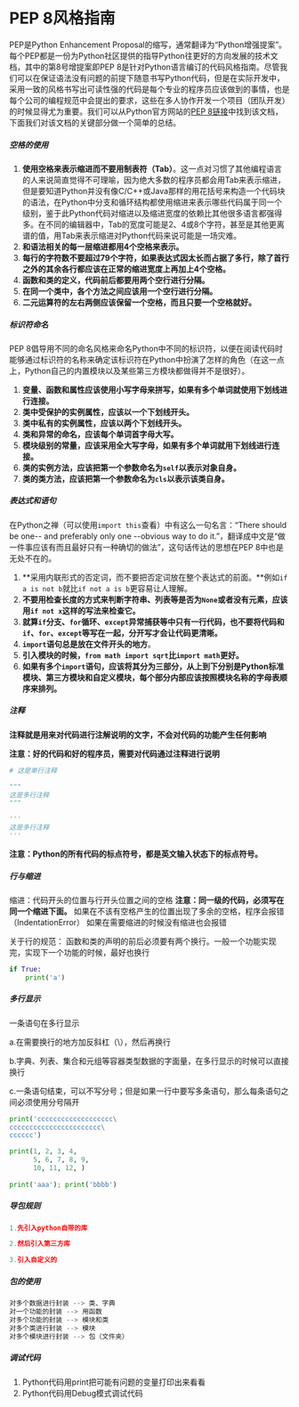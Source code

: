 # PEP 8风格指南

PEP是Python Enhancement Proposal的缩写，通常翻译为“Python增强提案”。每个PEP都是一份为Python社区提供的指导Python往更好的方向发展的技术文档，其中的第8号增提案即PEP 8是针对Python语言编订的代码风格指南。尽管我们可以在保证语法没有问题的前提下随意书写Python代码，但是在实际开发中，采用一致的风格书写出可读性强的代码是每个专业的程序员应该做到的事情，也是每个公司的编程规范中会提出的要求，这些在多人协作开发一个项目（团队开发）的时候显得尤为重要。我们可以从Python官方网站的[PEP 8链接](https://www.python.org/dev/peps/pep-0008/)中找到该文档，下面我们对该文档的关键部分做一个简单的总结。

##### 空格的使用

1. **使用空格来表示缩进而不要用制表符（Tab）**。这一点对习惯了其他编程语言的人来说简直觉得不可理喻，因为绝大多数的程序员都会用Tab来表示缩进，但是要知道Python并没有像C/C++或Java那样的用花括号来构造一个代码块的语法，在Python中分支和循环结构都使用缩进来表示哪些代码属于同一个级别，鉴于此Python代码对缩进以及缩进宽度的依赖比其他很多语言都强得多。在不同的编辑器中，Tab的宽度可能是2、4或8个字符，甚至是其他更离谱的值，用Tab来表示缩进对Python代码来说可能是一场灾难。
2. **和语法相关的每一层缩进都用4个空格来表示。**
3. **每行的字符数不要超过79个字符，如果表达式因太长而占据了多行，除了首行之外的其余各行都应该在正常的缩进宽度上再加上4个空格。**
4. **函数和类的定义，代码前后都要用两个空行进行分隔。**
5. **在同一个类中，各个方法之间应该用一个空行进行分隔。**
6. **二元运算符的左右两侧应该保留一个空格，而且只要一个空格就好。**

##### 标识符命名

PEP 8倡导用不同的命名风格来命名Python中不同的标识符，以便在阅读代码时能够通过标识符的名称来确定该标识符在Python中扮演了怎样的角色（在这一点上，Python自己的内置模块以及某些第三方模块都做得并不是很好）。

1. **变量、函数和属性应该使用小写字母来拼写，如果有多个单词就使用下划线进行连接。**
2. **类中受保护的实例属性，应该以一个下划线开头。**
3. **类中私有的实例属性，应该以两个下划线开头。**
4. **类和异常的命名，应该每个单词首字母大写。**
5. **模块级别的常量，应该采用全大写字母，如果有多个单词就用下划线进行连接。**
6. **类的实例方法，应该把第一个参数命名为`self`以表示对象自身。**
7. **类的类方法，应该把第一个参数命名为`cls`以表示该类自身。**

##### 表达式和语句

在Python之禅（可以使用`import this`查看）中有这么一句名言：“There should be one-- and preferably only one --obvious way to do it.”，翻译成中文是“做一件事应该有而且最好只有一种确切的做法”，这句话传达的思想在PEP 8中也是无处不在的。

1. **采用内联形式的否定词，而不要把否定词放在整个表达式的前面。**例如`if a is not b`就比`if not a is b`更容易让人理解。
2. **不要用检查长度的方式来判断字符串、列表等是否为`None`或者没有元素，应该用`if not x`这样的写法来检查它。**
3. **就算`if`分支、`for`循环、`except`异常捕获等中只有一行代码，也不要将代码和`if`、`for`、`except`等写在一起，分开写才会让代码更清晰。**
4. **`import`语句总是放在文件开头的地方**。
5. **引入模块的时候，`from math import sqrt`比`import math`更好。**
6. **如果有多个`import`语句，应该将其分为三部分，从上到下分别是Python标准模块、第三方模块和自定义模块，每个部分内部应该按照模块名称的字母表顺序来排列。**

##### 注释

**注释就是用来对代码进行注解说明的文字，不会对代码的功能产生任何影响**

**注意：好的代码和好的程序员，需要对代码通过注释进行说明**

```python
# 这是单行注释

"""
这是多行注释
"""

'''
这是多行注释
'''
```

**注意：Python的所有代码的标点符号，都是英文输入状态下的标点符号。**

##### 行与缩进

缩进：代码开头的位置与行开头位置之间的空格
**注意：同一级的代码，必须写在同一个缩进下面。**
如果在不该有空格产生的位置出现了多余的空格，程序会报错（IndentationError）
如果在需要缩进的时候没有缩进也会报错

关于行的规范：
函数和类的声明的前后必须要有两个换行。一般一个功能实现完，实现下一个功能的时候，最好也换行

```python
if True:
    print('a')
```

##### 多行显示

一条语句在多行显示

a.在需要换行的地方加反斜杠（\），然后再换行

b.字典、列表、集合和元组等容器类型数据的字面量，在多行显示的时候可以直接换行

c.一条语句结束，可以不写分号；但是如果一行中要写多条语句，那么每条语句之间必须使用分号隔开

```python
print('ccccccccccccccccccc\
ccccccccccccccccccccccc\
cccccc')

print(1, 2, 3, 4,
      5, 6, 7, 8, 9,
      10, 11, 12, )
      
print('aaa'); print('bbbb')
```

##### 导包规则

```python
1.先引入python自带的库

2.然后引入第三方库

3.引入自定义的
```

##### 包的使用

```python
对多个数据进行封装 --> 类、字典
对一个功能的封装 --> 用函数
对多个功能的封装 --> 模块和类
对多个类进行封装 --> 模块
对多个模块进行封装 --> 包（文件夹）
```

##### 调试代码

1. Python代码用print把可能有问题的变量打印出来看看
2. Python代码用Debug模式调试代码